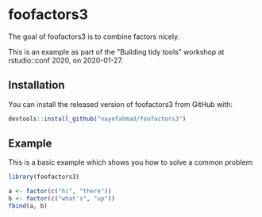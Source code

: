 
# foofactors3

<!-- badges: start -->
<!-- badges: end -->

The goal of foofactors3 is to combine factors nicely. 

This is an example as part of the "Building tidy tools" workshop at rstudio::conf 2020, on 2020-01-27. 

## Installation

You can install the released version of foofactors3 from GitHub with:

``` r
devtools::install_github("nayefahmad/foofactors3")
```

## Example

This is a basic example which shows you how to solve a common problem:

``` r
library(foofactors3)

a <- factor(c("hi", "there"))
b <- factor(c("what's", "up"))
fbind(a, b)

```

